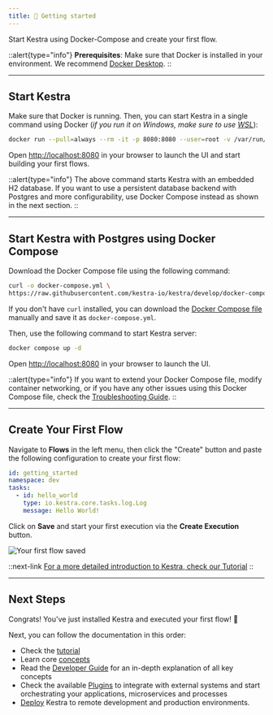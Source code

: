 ```yaml
---
title: 🚀 Getting started
---
```


Start Kestra using Docker-Compose and create your first flow.

::alert{type="info"}
**Prerequisites**: Make sure that Docker is installed in your environment. We recommend [Docker Desktop](https://docs.docker.com/get-docker/).
::

---

## Start Kestra

Make sure that Docker is running. Then, you can start Kestra in a single command using Docker (*if you run it on Windows, make sure to use [WSL](https://docs.docker.com/desktop/wsl/)*):

```bash
docker run --pull=always --rm -it -p 8080:8080 --user=root -v /var/run/docker.sock:/var/run/docker.sock -v /tmp:/tmp kestra/kestra:develop-full server local
```

Open [http://localhost:8080](http://localhost:8080) in your browser to launch the UI and start building your first flows.

::alert{type="info"}
The above command starts Kestra with an embedded H2 database. If you want to use a persistent database backend with Postgres and more configurability, use Docker Compose instead as shown in the next section.
::

---

## Start Kestra with Postgres using Docker Compose

Download the Docker Compose file using the following command:

```bash
curl -o docker-compose.yml \
https://raw.githubusercontent.com/kestra-io/kestra/develop/docker-compose.yml
```

If you don't have `curl` installed, you can download the [Docker Compose file](https://github.com/kestra-io/kestra/blob/develop/docker-compose.yml) manually and save it as `docker-compose.yml`.


Then, use the following command to start Kestra server:

```bash
docker compose up -d
```

Open [http://localhost:8080](http://localhost:8080) in your browser to launch the UI.


::alert{type="info"}
If you want to extend your Docker Compose file, modify container networking, or if you have any other issues using this Docker Compose file, check the [Troubleshooting Guide](14.troubleshooting.md).
::

---

## Create Your First Flow

Navigate to **Flows** in the left menu, then click the "Create" button and paste the following configuration to create your first flow:

```yaml
id: getting_started
namespace: dev
tasks:
  - id: hello_world
    type: io.kestra.core.tasks.log.Log
    message: Hello World!
```

Click on **Save** and start your first execution via the **Create Execution** button.

![Your first flow saved](/docs/getting-started/saved.png)


::next-link
[For a more detailed introduction to Kestra, check our Tutorial](./02.tutorial/index.md)
::

---

## Next Steps

Congrats! You've just installed Kestra and executed your first flow! :clap:

Next, you can follow the documentation in this order:
- Check the [tutorial](./02.tutorial/index.md)
- Learn core [concepts](./03.concepts/index.md)
- Read the [Developer Guide](./05.developer-guide/index.md) for an in-depth explanation of all key concepts
- Check the available [Plugins](../plugins/index.md) to integrate with external systems and start orchestrating your applications, microservices and processes
- [Deploy](./09.administrator-guide/index.md) Kestra to remote development and production environments.
